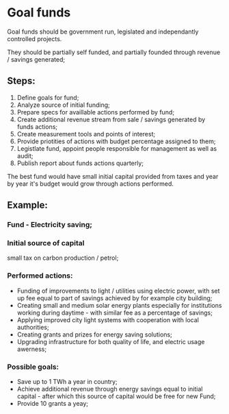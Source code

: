 # Goal funds

Goal funds should be government run, legislated and independantly controlled projects.

They should be partially self funded, and partially founded through revenue / savings generated;

## Steps:
1. Define goals for fund;
2. Analyze source of initial funding;
3. Prepare specs for availlable actions performed by fund;
4. Create additional revenue stream from sale / savings generated by funds actions;
5. Create measurement tools and points of interest;
6. Provide priotities of actions with budget percentage assigned to them;
7. Legistlate fund, appoint people responsible for management as well as audit;
8. Publish report about funds actions quarterly;

The best fund would have small initial capital provided from taxes and year by year it's budget would grow through actions performed.

## Example:
### Fund - Electricity saving;
### Initial source of capital 
small tax on carbon production / petrol;

### Performed actions:
* Funding of improvements to light / utilities using electric power, with set up fee equal to part of savings achieved by for example city building;
* Creating small and medium solar energy plants especially for institutions working during daytime - with similar fee as a percentage of savings;
* Applying improved city light systems with cooperation with local authorities;
* Creating grants and prizes for energy saving solutions;
* Upgrading infrastructure for both quality of life, and electric usage awerness;

### Possible goals:
* Save up to 1 TWh a year in country;
* Achieve additional revenue through energy savings equal to initial capital - after which this source of capital would be free for new Fund;
* Provide 10 grants a yeay;
